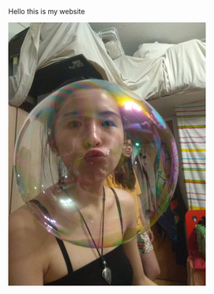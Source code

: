 Hello this is my website


<img src="https://github.com/amyschang/shuweichang/blob/master/photo%201.jpg" width="400">

